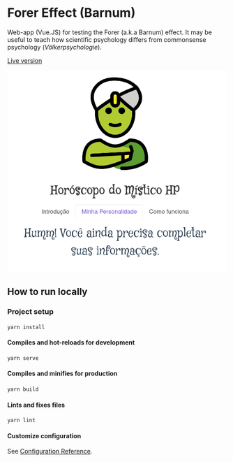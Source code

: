 # Forer Effect (Barnum)

Web-app (Vue.JS) for testing the Forer (a.k.a Barnum) effect. It may be useful to teach how scientific psychology differs from commonsense psychology (_Völkerpsychologie_).

[Live version](https://henriquepgomide.github.io/barnum-forer-effect/)

![Screenshot](https://raw.githubusercontent.com/henriquepgomide/barnum-forer-effect/main/img/app_screenshot.png)




## How to run locally


### Project setup
```
yarn install
```

#### Compiles and hot-reloads for development
```
yarn serve
```

#### Compiles and minifies for production
```
yarn build
```

#### Lints and fixes files
```
yarn lint
```

#### Customize configuration
See [Configuration Reference](https://cli.vuejs.org/config/).
